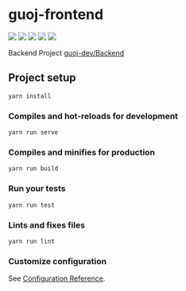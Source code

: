 # guoj-frontend

![](https://img.shields.io/github/issues/guoj-dev/GuOJFrontend)
![](https://img.shields.io/github/forks/guoj-dev/GuOJFrontend)
![](https://img.shields.io/github/stars/guoj-dev/GuOJFrontend)
![](https://img.shields.io/github/license/guoj-dev/GuOJFrontend)
![](https://github.com/guoj-dev/guojfrontend/workflows/Node%20CI/badge.svg)

Backend Project
[guoj-dev/Backend](https://github.com/guoj-dev/Backend)
## Project setup
```
yarn install
```

### Compiles and hot-reloads for development
```
yarn run serve
```

### Compiles and minifies for production
```
yarn run build
```

### Run your tests
```
yarn run test
```

### Lints and fixes files
```
yarn run lint
```

### Customize configuration
See [Configuration Reference](https://cli.vuejs.org/config/).
